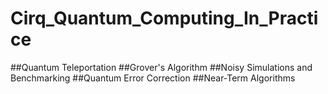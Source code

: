 # Cirq_Quantum_Computing_In_Practice



##Quantum Teleportation 
##Grover's Algorithm 
##Noisy Simulations and Benchmarking 
##Quantum Error Correction 
##Near-Term Algorithms
